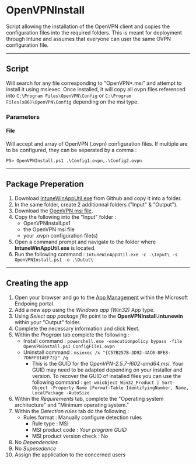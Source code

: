 # OpenVPNInstall
Script allowing the installation of the OpenVPN client and copies the configuration files into the required folders.
This is meant for deployment through Intune and assumes that everyone can user the same OVPN configuration file.

___

## Script
Will search for any file corresponding to "OpenVPN*.msi" and attempt to install it using msiexec.
Once installed, it will copy all ovpn files referenced into `C:\Program Files\OpenVPN\Config` or `C:\Program Files(x86)\OpenVPN\Config` depending on the msi type.

### Parameters

#### File
Will accept and array of OpenVPN (.ovpn) configuration files.
If multiple are to be configured, they can be seperated by a comma :
```PS
PS> OpenVPNInstall.ps1 .\Config1.ovpn,.\Config2.ovpn
```

___

## Package Preperation
1. Download [IntuneWinAppUtil.exe](https://github.com/microsoft/Microsoft-Win32-Content-Prep-Tool/blob/master/IntuneWinAppUtil.exe) from Github and copy it into a folder.
2. In the same folder, create 2 additionnal folders ("Input" & "Output").
3. Download the [OpenVPN msi file](https://openvpn.net/community-downloads/).
4. Copy the following into the "Input" folder :
    - OpenVPNInstall.ps1
    - the OpenVPN msi file
    - your .ovpn configuration file(s)
5. Open a command prompt and navigate to the folder where **IntuneWinAppUtil.exe** is located.
6. Run the following command : `IntuneWinAppUtil.exe -c .\Input\ -s OpenVPNInstall.ps1 -o .\Outut\`

___

## Creating the app
1. Open your browser and go to the [App Management](https://endpoint.microsoft.com/#blade/Microsoft_Intune_DeviceSettings/AppsMenu/allApps) within the Microsoft Endpoing portal.
2. Add a new app using the *Windows app (Win32)* App type.
3. Using *Select app package file* point to the **OpenVPNInstall.intunewin** within your "Output" folder.
4. Complete the necessary information and click Next.
5. Within the *Program* tab complete the following :
    - Install command : `powershell.exe -executionpolicy bypass -file OpenVPNInstall.ps1 ConfigFile1.ovpn`
    - Uninstall command : `msiexec /x "{C57B257B-3D92-4AC0-8FE8-7D6FF81AEF73}" /q`
        - This is the GUID for the *OpenVPN-2.5.7-I602-amd64.msi*. Your GUID may need to be adapted depending on your installer and version. To recover the GUID of installed files you can use the following command : `get-wmiobject Win32_Product | Sort-Object -Property Name |Format-Table IdentifyingNumber, Name, LocalPackage -AutoSize`
6. Within the *Requirements* tab, complete the "Operating system architecture" and "Minimum operating system."
7. Within the *Detection rules* tab do the following :
    - Rules format : Manually configure detection rules
        - Rule type : MSI
        - MSI product code : *Your program GUID*
        - MSI product version check : No
8. No *Dependencies*
9. No *Supesedence*
10. Assign the application to the concerned users
